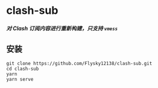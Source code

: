 # clash-sub

##### **对 Clash 订阅内容进行重新构建，只支持 `vmess`**

## 安装

```
git clone https://github.com/Flysky12138/clash-sub.git
cd clash-sub
yarn
yarn serve
```
